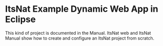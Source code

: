 ItsNat Example Dynamic Web App in Eclipse
========

This kind of project is documented in the Manual. ItsNat web and ItsNat Manual show how to create and configure an ItsNat project
from scratch.

